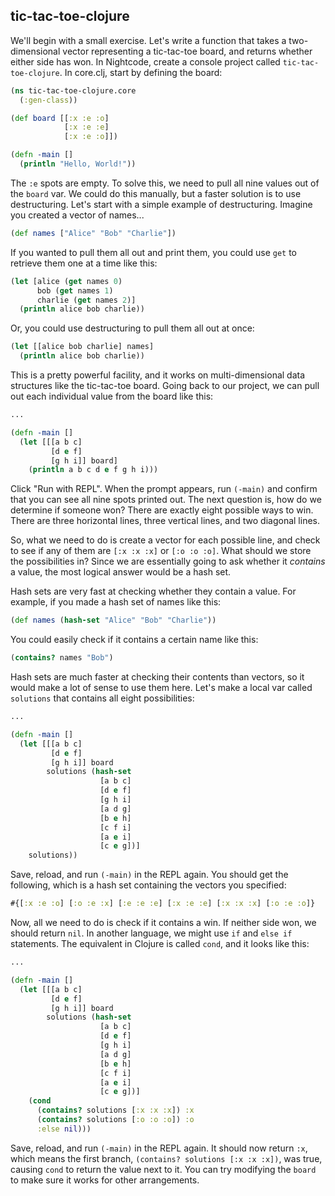 ## tic-tac-toe-clojure

We'll begin with a small exercise. Let's write a function that takes a two-dimensional vector representing a tic-tac-toe board, and returns whether either side has won. In Nightcode, create a console project called `tic-tac-toe-clojure`. In core.clj, start by defining the board:

```clojure
(ns tic-tac-toe-clojure.core
  (:gen-class))

(def board [[:x :e :o]
            [:x :e :e]
            [:x :e :o]])

(defn -main []
  (println "Hello, World!"))
```

The `:e` spots are empty. To solve this, we need to pull all nine values out of the `board` var. We could do this manually, but a faster solution is to use destructuring. Let's start with a simple example of destructuring. Imagine you created a vector of names...

```clojure
(def names ["Alice" "Bob" "Charlie"])
```

If you wanted to pull them all out and print them, you could use `get` to retrieve them one at a time like this:

```clojure
(let [alice (get names 0)
      bob (get names 1)
      charlie (get names 2)]
  (println alice bob charlie))
```

Or, you could use destructuring to pull them all out at once:

```clojure
(let [[alice bob charlie] names]
  (println alice bob charlie))
```

This is a pretty powerful facility, and it works on multi-dimensional data structures like the tic-tac-toe board. Going back to our project, we can pull out each individual value from the board like this:

```clojure
...

(defn -main []
  (let [[[a b c]
         [d e f]
         [g h i]] board]
    (println a b c d e f g h i)))
```

Click "Run with REPL". When the prompt appears, run `(-main)` and confirm that you can see all nine spots printed out. The next question is, how do we determine if someone won? There are exactly eight possible ways to win. There are three horizontal lines, three vertical lines, and two diagonal lines.

So, what we need to do is create a vector for each possible line, and check to see if any of them are `[:x :x :x]` or `[:o :o :o]`. What should we store the possibilities in? Since we are essentially going to ask whether it *contains* a value, the most logical answer would be a hash set.

Hash sets are very fast at checking whether they contain a value. For example, if you made a hash set of names like this:

```clojure
(def names (hash-set "Alice" "Bob" "Charlie"))
```

You could easily check if it contains a certain name like this:

```clojure
(contains? names "Bob")
```

Hash sets are much faster at checking their contents than vectors, so it would make a lot of sense to use them here. Let's make a local var called `solutions` that contains all eight possibilities:

```clojure
...

(defn -main []
  (let [[[a b c]
         [d e f]
         [g h i]] board
        solutions (hash-set
                    [a b c]
                    [d e f]
                    [g h i]
                    [a d g]
                    [b e h]
                    [c f i]
                    [a e i]
                    [c e g])]
    solutions))
```

Save, reload, and run `(-main)` in the REPL again. You should get the following, which is a hash set containing the vectors you specified:

```clojure
#{[:x :e :o] [:o :e :x] [:e :e :e] [:x :e :e] [:x :x :x] [:o :e :o]}
```

Now, all we need to do is check if it contains a win. If neither side won, we should return `nil`. In another language, we might use `if` and `else if` statements. The equivalent in Clojure is called `cond`, and it looks like this:

```clojure
...

(defn -main []
  (let [[[a b c]
         [d e f]
         [g h i]] board
        solutions (hash-set
                    [a b c]
                    [d e f]
                    [g h i]
                    [a d g]
                    [b e h]
                    [c f i]
                    [a e i]
                    [c e g])]
    (cond
      (contains? solutions [:x :x :x]) :x
      (contains? solutions [:o :o :o]) :o
      :else nil)))
```

Save, reload, and run `(-main)` in the REPL again. It should now return `:x`, which means the first branch, `(contains? solutions [:x :x :x])`, was true, causing `cond` to return the value next to it. You can try modifying the `board` to make sure it works for other arrangements.
